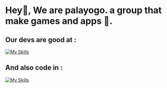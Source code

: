# Hey👋, We are palayogo. a group that make games and apps 👾.

## Our devs are good at :

[![My Skills](https://skillicons.dev/icons?i=html,js,cs,py)](https://skillicons.dev)

## And also code in :

[![My Skills](https://skillicons.dev/icons?i=css,ts,cpp,c,bash)](https://skillicons.dev)
